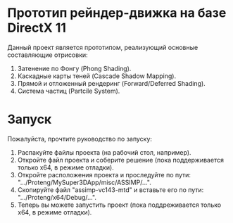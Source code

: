 # Прототип рейндер-движка на базе DirectX 11
Данный проект является прототипом, реализующий основные составляющие отрисовки:
1.  Затенение по Фонгу (Phong Shading).
2.  Каскадные карты теней (Cascade Shadow Mapping).
3.  Прямой и отложенный рендеринг (Forward/Deferred Shading).
4.  Система частиц (Partcile System).


# Запуск
Пожалуйста, прочтите руководство по запуску:
1.  Распакуйте файлы проекта (на рабочий стол, например).
2.  Откройте файл проекта и соберите решение (пока поддерживается только х64, в режиме отладки).
3.  Откройте расположения проекта и проследуйте по пути: ".../Proteng/MySuper3DApp/misc/ASSIMP/...".
4.  Скопируйте файл "assimp-vc143-mtd" и вставьте его по пути: ".../Proteng/x64/Debug/...".
5.  Теперь вы можете запустить проект (пока поддреживается только х64, в режиме отладки).
